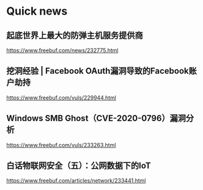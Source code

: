 # Quick news

## 起底世界上最大的防弹主机服务提供商

https://www.freebuf.com/news/232775.html

## 挖洞经验 | Facebook OAuth漏洞导致的Facebook账户劫持

https://www.freebuf.com/vuls/229944.html

## Windows SMB Ghost（CVE-2020-0796）漏洞分析

https://www.freebuf.com/vuls/233263.html

## 白话物联网安全（五）：公网数据下的IoT

https://www.freebuf.com/articles/network/233441.html

